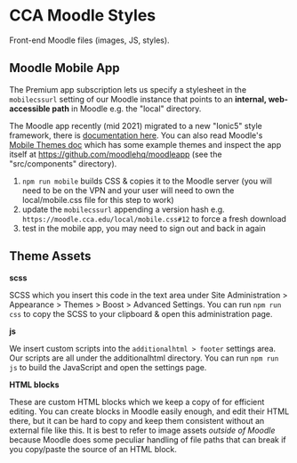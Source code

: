 # CCA Moodle Styles

Front-end Moodle files (images, JS, styles).

## Moodle Mobile App

The Premium app subscription lets us specify a stylesheet in the `mobilecssurl` setting of our Moodle instance that points to an **internal, web-accessible path** in Moodle e.g. the "local" directory.

The Moodle app recently (mid 2021) migrated to a new "Ionic5" style framework, there is [documentation here](https://docs.moodle.org/dev/Ionic5_style_migration_guide). You can also read Moodle's [Mobile Themes doc](https://docs.moodle.org/dev/Moodle_Mobile_Themes) which has some example themes and inspect the app itself at https://github.com/moodlehq/moodleapp (see the "src/components" directory).

1. `npm run mobile` builds CSS & copies it to the Moodle server (you will need to be on the VPN and your user will need to own the local/mobile.css file for this step to work)
2. update the `mobilecssurl` appending a version hash e.g. `https://moodle.cca.edu/local/mobile.css#12` to force a fresh download
3. test in the mobile app, you may need to sign out and back in again

## Theme Assets

**scss**

SCSS which you insert this code in the text area under Site Administration > Appearance > Themes > Boost > Advanced Settings. You can run `npm run css` to copy the SCSS to your clipboard & open this administration page.

**js**

We insert custom scripts into the `additionalhtml > footer` settings area. Our scripts are all under the additionalhtml directory. You can run `npm run js` to build the JavaScript and open the settings page.

**HTML blocks**

These are custom HTML blocks which we keep a copy of for efficient editing. You can create blocks in Moodle easily enough, and edit their HTML there, but it can be hard to copy and keep them consistent without an external file like this. It is best to refer to image assets _outside of Moodle_ because Moodle does some peculiar handling of file paths that can break if you copy/paste the source of an HTML block.
